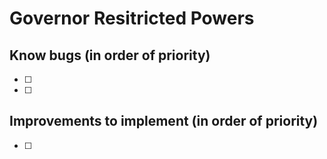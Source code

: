 # Governor Resitricted Powers

## Know bugs (in order of priority)
- [ ] 
- [ ]    

## Improvements to implement (in order of priority)
- [ ]
